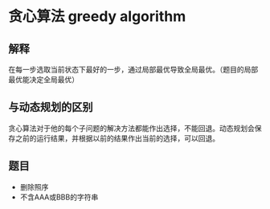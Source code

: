 # 贪心算法 greedy algorithm
## 解释
在每一步选取当前状态下最好的一步，通过局部最优导致全局最优。（题目的局部最优能决定全局最优）
## 与动态规划的区别
贪心算法对于他的每个子问题的解决方法都能作出选择，不能回退。动态规划会保存之前的运行结果，并根据以前的结果作出当前的选择，可以回退。

## 题目
- 删除照序
- 不含AAA或BBB的字符串